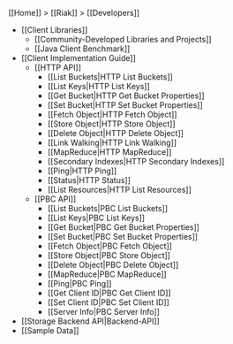 [[Home]] > [[Riak]] > [[Developers]]

* [[Client Libraries]]
  * [[Community-Developed Libraries and Projects]]
  * [[Java Client Benchmark]]
* [[Client Implementation Guide]]
  * [[HTTP API]]
    * [[List Buckets|HTTP List Buckets]]
    * [[List Keys|HTTP List Keys]]
    * [[Get Bucket|HTTP Get Bucket Properties]]
    * [[Set Bucket|HTTP Set Bucket Properties]]
    * [[Fetch Object|HTTP Fetch Object]]
    * [[Store Object|HTTP Store Object]]
    * [[Delete Object|HTTP Delete Object]]
    * [[Link Walking|HTTP Link Walking]]
    * [[MapReduce|HTTP MapReduce]]
    * [[Secondary Indexes|HTTP Secondary Indexes]]
    * [[Ping|HTTP Ping]]
    * [[Status|HTTP Status]]
    * [[List Resources|HTTP List Resources]]
  * [[PBC API]]
    * [[List Buckets|PBC List Buckets]]
    * [[List Keys|PBC List Keys]]
    * [[Get Bucket|PBC Get Bucket Properties]]
    * [[Set Bucket|PBC Set Bucket Properties]]
    * [[Fetch Object|PBC Fetch Object]]
    * [[Store Object|PBC Store Object]]
    * [[Delete Object|PBC Delete Object]]
    * [[MapReduce|PBC MapReduce]]
    * [[Ping|PBC Ping]]
    * [[Get Client ID|PBC Get Client ID]]
    * [[Set Client ID|PBC Set Client ID]]
    * [[Server Info|PBC Server Info]]
* [[Storage Backend API|Backend-API]]
* [[Sample Data]]
